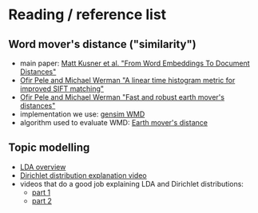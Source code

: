 # Reading / reference list

## Word mover's distance ("similarity")

- main paper: [Matt Kusner et al. "From Word Embeddings To Document Distances"](http://proceedings.mlr.press/v37/kusnerb15.pdf)
- [Ofir Pele and Michael Werman "A linear time histogram metric for improved SIFT matching"](http://www.cs.huji.ac.il/~werman/Papers/ECCV2008.pdf)
- [Ofir Pele and Michael Werman "Fast and robust earth mover's distances"](https://ieeexplore.ieee.org/document/5459199/)
- implementation we use: [gensim WMD](https://radimrehurek.com/gensim/auto_examples/tutorials/run_wmd.html#computing-the-word-mover-s-distance)
- algorithm used to evaluate WMD: [Earth mover's distance](https://en.wikipedia.org/wiki/Earth_mover%27s_distance)

## Topic modelling

- [LDA overview](https://highdemandskills.com/topic-modeling-intuitive/)
- [Dirichlet distribution explanation video](https://www.youtube.com/watch?v=gWgsKyEjclw)
- videos that do a good job explaining LDA and Dirichlet distributions:
    - [part 1](https://www.youtube.com/watch?v=T05t-SqKArY)
    - [part 2](https://www.youtube.com/watch?v=BaM1uiCpj_E)


